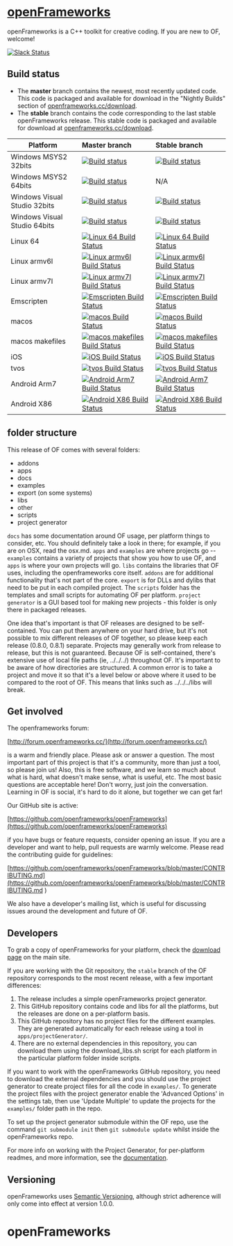 [openFrameworks](http://openframeworks.cc/)
================

openFrameworks is a C++ toolkit for creative coding.  If you are new to OF, welcome!

[![Slack Status](https://ofslack.herokuapp.com/badge.svg)](https://ofslack.herokuapp.com)

## Build status

* The **master** branch contains the newest, most recently updated code. This code is packaged and available for download in the "Nightly Builds" section of [openframeworks.cc/download](openframeworks.cc/download).
* The **stable** branch contains the code corresponding to the last stable openFrameworks release. This stable code is packaged and available for download at [openframeworks.cc/download](openframeworks.cc/download).

Platform                     | Master branch  | Stable branch
-----------------------------|:---------|:---------
Windows MSYS2 32bits         | [![Build status](https://appveyor-matrix-badges.herokuapp.com/repos/arturoc/openFrameworks/branch/master/1)](https://ci.appveyor.com/project/arturoc/openFrameworks/branch/master) | [![Build status](https://appveyor-matrix-badges.herokuapp.com/repos/arturoc/openFrameworks/branch/stable/1)](https://ci.appveyor.com/project/arturoc/openFrameworks/branch/stable)
Windows MSYS2 64bits         | [![Build status](https://appveyor-matrix-badges.herokuapp.com/repos/arturoc/openFrameworks/branch/master/2)](https://ci.appveyor.com/project/arturoc/openFrameworks/branch/master) | N/A
Windows Visual Studio 32bits | [![Build status](https://appveyor-matrix-badges.herokuapp.com/repos/arturoc/openFrameworks/branch/master/3)](https://ci.appveyor.com/project/arturoc/openFrameworks/branch/master) | [![Build status](https://appveyor-matrix-badges.herokuapp.com/repos/arturoc/openFrameworks/branch/stable/2)](https://ci.appveyor.com/project/arturoc/openFrameworks/branch/stable)
Windows Visual Studio 64bits | [![Build status](https://appveyor-matrix-badges.herokuapp.com/repos/arturoc/openFrameworks/branch/master/4)](https://ci.appveyor.com/project/arturoc/openFrameworks/branch/master) | [![Build status](https://appveyor-matrix-badges.herokuapp.com/repos/arturoc/openFrameworks/branch/stable/3)](https://ci.appveyor.com/project/arturoc/openFrameworks/branch/stable)
Linux 64                     | [![Linux 64 Build Status](http://badges.herokuapp.com/travis/openframeworks/openFrameworks?env=TARGET="linux64"&label=build&branch=master)](https://travis-ci.org/openframeworks/openFrameworks) | [![Linux 64 Build Status](http://badges.herokuapp.com/travis/openframeworks/openFrameworks?env=TARGET="linux64"&label=build&branch=stable)](https://travis-ci.org/openframeworks/openFrameworks)
Linux armv6l                 | [![Linux armv6l Build Status](http://badges.herokuapp.com/travis/openframeworks/openFrameworks?env=TARGET="linuxarmv6l"&label=build&branch=master)](https://travis-ci.org/openframeworks/openFrameworks) | [![Linux armv6l Build Status](http://badges.herokuapp.com/travis/openframeworks/openFrameworks?env=TARGET="linuxarmv6l"&label=build&branch=stable)](https://travis-ci.org/openframeworks/openFrameworks)
Linux armv7l                 | [![Linux armv7l Build Status](http://badges.herokuapp.com/travis/openframeworks/openFrameworks?env=TARGET="linuxarmv7l"&label=build&branch=master)](https://travis-ci.org/openframeworks/openFrameworks) | [![Linux armv7l Build Status](http://badges.herokuapp.com/travis/openframeworks/openFrameworks?env=TARGET="linuxarmv7l"&label=build&branch=stable)](https://travis-ci.org/openframeworks/openFrameworks)
Emscripten                   | [![Emscripten Build Status](http://badges.herokuapp.com/travis/openframeworks/openFrameworks?env=TARGET="emscripten"&label=build&branch=master)](https://travis-ci.org/openframeworks/openFrameworks) | [![Emscripten Build Status](http://badges.herokuapp.com/travis/openframeworks/openFrameworks?env=TARGET="emscripten"&label=build&branch=stable)](https://travis-ci.org/openframeworks/openFrameworks)
macos                        | [![macos Build Status](http://badges.herokuapp.com/travis/openframeworks/openFrameworks?env=TARGET="osx"&label=build&branch=master)](https://travis-ci.org/openframeworks/openFrameworks) | [![macos Build Status](http://badges.herokuapp.com/travis/openframeworks/openFrameworks?env=TARGET="osx"&label=build&branch=stable)](https://travis-ci.org/openframeworks/openFrameworks)
macos makefiles              | [![macos makefiles Build Status](http://badges.herokuapp.com/travis/openframeworks/openFrameworks?env=OPT="makefiles"&label=build&branch=master)](https://travis-ci.org/openframeworks/openFrameworks) | [![macos makefiles Build Status](http://badges.herokuapp.com/travis/openframeworks/openFrameworks?env=OPT="makefiles"&label=build&branch=stable)](https://travis-ci.org/openframeworks/openFrameworks)
iOS                          | [![iOS Build Status](http://badges.herokuapp.com/travis/openframeworks/openFrameworks?env=TARGET="ios"&label=build&branch=master)](https://travis-ci.org/openframeworks/openFrameworks) | [![iOS Build Status](http://badges.herokuapp.com/travis/openframeworks/openFrameworks?env=TARGET="ios"&label=build&branch=stable)](https://travis-ci.org/openframeworks/openFrameworks)
tvos                         | [![tvos Build Status](http://badges.herokuapp.com/travis/openframeworks/openFrameworks?env=TARGET="tvos"&label=build&branch=master)](https://travis-ci.org/openframeworks/openFrameworks) | [![tvos Build Status](http://badges.herokuapp.com/travis/openframeworks/openFrameworks?env=TARGET="tvos"&label=build&branch=stable)](https://travis-ci.org/openframeworks/openFrameworks)
Android Arm7                 | [![Android Arm7 Build Status](http://badges.herokuapp.com/travis/openframeworks/openFrameworks?env=GRADLE_TARGET="compileArm7DebugSources"&label=build&branch=master)](https://travis-ci.org/openframeworks/openFrameworks) | [![Android Arm7 Build Status](http://badges.herokuapp.com/travis/openframeworks/openFrameworks?env=GRADLE_TARGET="compileArm7DebugSources"&label=build&branch=stable)](https://travis-ci.org/openframeworks/openFrameworks)
Android X86                  | [![Android X86 Build Status](http://badges.herokuapp.com/travis/openframeworks/openFrameworks?env=GRADLE_TARGET="compileX86DebugSources"&label=build&branch=master)](https://travis-ci.org/openframeworks/openFrameworks) | [![Android X86 Build Status](http://badges.herokuapp.com/travis/openframeworks/openFrameworks?env=GRADLE_TARGET="compileX86DebugSources"&label=build&branch=stable)](https://travis-ci.org/openframeworks/openFrameworks)


## folder structure

This release of OF comes with several folders:

* addons
* apps
* docs
* examples
* export (on some systems)
* libs
* other
* scripts
* project generator


`docs` has some documentation around OF usage, per platform things to consider, etc. You should definitely take a look in there; for example, if you are on OSX, read the osx.md.   `apps` and `examples` are where projects go -- `examples` contains a variety of projects that show you how to use OF, and `apps` is where your own projects will go.  `libs` contains the libraries that OF uses, including the openframeworks core itself.  `addons` are for additional functionality that's not part of the core.  `export` is for DLLs and dylibs that need to be put in each compiled project.  The `scripts` folder has the templates and small scripts for automating OF per platform. `project generator` is a GUI based tool for making new projects - this folder is only there in packaged releases.  

One idea that's important is that OF releases are designed to be self-contained.  You can put them anywhere on your hard drive, but it's not possible to mix different releases of OF together, so please keep each release (0.8.0, 0.8.1) separate.  Projects may generally work from release to release, but this is not guaranteed.  Because OF is self-contained, there's extensive use of local file paths (ie, ../../../) throughout OF.  It's important to be aware of how directories are structured.  A common error is to take a project and move it so that it's a level below or above where it used to be compared to the root of OF.  This means that links such as ../../../libs will break.  

## Get involved

The openframeworks forum:

[http://forum.openframeworks.cc/](http://forum.openframeworks.cc/)

is a warm and friendly place.  Please ask or answer a question.  The most important part of this project is that it's a community, more than just a tool, so please join us!  Also, this is free software, and we learn so much about what is hard, what doesn't make sense, what is useful, etc. The most basic questions are acceptable here!  Don't worry, just join the conversation.  Learning in OF is social, it's hard to do it alone, but together we can get far!

Our GitHub site is active:

[https://github.com/openframeworks/openFrameworks](https://github.com/openframeworks/openFrameworks)

if you have bugs or feature requests, consider opening an issue.  If you are a developer and want to help, pull requests are warmly welcome.  Please read the contributing guide for guidelines:

[https://github.com/openframeworks/openFrameworks/blob/master/CONTRIBUTING.md](https://github.com/openframeworks/openFrameworks/blob/master/CONTRIBUTING.md
)

We also have a developer's mailing list, which is useful for discussing issues around the development and future of OF.

## Developers

To grab a copy of openFrameworks for your platform, check the [download page](http://openframeworks.cc/download) on the main site.  

If you are working with the Git repository, the `stable` branch of the OF repository corresponds to the most recent release, with a few important differences:  

1. The release includes a simple openFrameworks project generator.
2. This GitHub repository contains code and libs for all the platforms, but the releases are done on a per-platform basis.
3. This GitHub repository has no project files for the different examples. They are generated automatically for each release using a tool in `apps/projectGenerator/`.
4. There are no external dependencies in this repository, you can download them using the download_libs.sh script for each platform in the particular platform folder inside scripts.

If you want to work with the openFrameworks GitHub repository, you need to download the external dependencies and you should use the project generator to create project files for all the code in `examples/`.  To generate the project files with the project generator enable the 'Advanced Options' in the settings tab, then use 'Update Multiple' to update the projects for the `examples/` folder path in the repo.

To set up the project generator submodule within the OF repo, use the command `git submodule init` then `git submodule update` whilst inside the openFrameworks repo.

For more info on working with the Project Generator, for per-platform readmes, and more information, see the [documentation](docs/table_of_contents.md).

## Versioning

openFrameworks uses [Semantic Versioning](http://semver.org/), although strict adherence will only come into effect at version 1.0.0.
# openFrameworks
